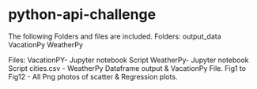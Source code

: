 # python-api-challenge
The following Folders and files are included.
Folders:
output_data
VacationPy
WeatherPy

Files:
VacationPY- Jupyter notebook Script
WeatherPy- Jupyter notebook Script
cities.csv - WeatherPy Dataframe output & VacationPy File.
Fig1 to Fig12 - All Png photos of scatter & Regression plots.

